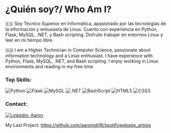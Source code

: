 # ¿Quién soy?/ Who Am I?

🇪🇸 Soy Técnico Superior en Informática, apasionado por las tecnologías de la información y entusiasta de Linux. Cuento con experiencia en Python, Flask, MySQL, .NET, y Bash scripting. Disfruto trabajar en entornos Linux y leer en mi tiempo libre.

🇬🇧 I am a Higher Technician in Computer Science, passionate about information technology and a Linux enthusiast. I have experience with Python, Flask, MySQL, .NET, and Bash scripting. I enjoy working in Linux environments and reading in my free time.

### Top Skills:
 ![Python](https://img.shields.io/badge/python-3670A0?style=for-the-badge&logo=python&logoColor=ffdd54) ![Flask](https://img.shields.io/badge/flask-%23000.svg?style=for-the-badge&logo=flask&logoColor=white)  ![MySQL](https://img.shields.io/badge/MySQL-00000F?style=for-the-badge&logo=mysql&logoColor=white) ![.NET](https://img.shields.io/badge/.NET-5C2D91?style=for-the-badge&logo=.net&logoColor=white)  ![BashScript](https://img.shields.io/badge/bash%20script-0101?style=flat&logo=gnubash&logoColor=%23FFFFFF&labelColor=%23000000) ![HTML5](https://img.shields.io/badge/HTML5-E34F26?style=for-the-badge&logo=html5&logoColor=white) ![CSS3](https://img.shields.io/badge/CSS3-1572B6?style=for-the-badge&logo=css3&logoColor=white) 

### Contact:
[![Linkedin: Aaron](https://img.shields.io/badge/-Aaron-blue?style=flat-square&logo=Linkedin&logoColor=white&link=https://www.linkedin.com/in/aaron-bastardo-47ab98216/)](https://www.linkedin.com/in/aaron-bastardo-47ab98216/)

My Last Project: https://github.com/aarongb16/spotifywebapp_artists
